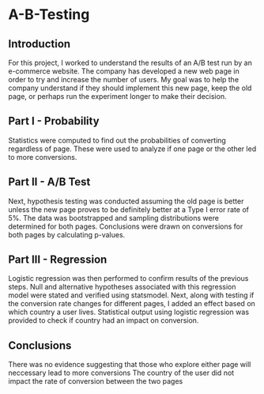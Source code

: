 # A-B-Testing

## Introduction

For this project, I worked to understand the results of an A/B test run by an e-commerce website. The company has developed a new web page in order to try and increase the number of users. My goal was to help the company understand if they should implement this new page, keep the old page, or perhaps run the experiment longer to make their decision.

## Part I - Probability
Statistics were computed to find out the probabilities of converting regardless of page. These were used to analyze if one page or the other led to more conversions.

## Part II - A/B Test
Next, hypothesis testing was conducted assuming the old page is better unless the new page proves to be definitely better at a Type I error rate of 5%.
The data was bootstrapped and sampling distributions were determined for both pages. Conclusions were drawn on conversions for both pages by calculating p-values.

## Part III - Regression
Logistic regression was then performed to confirm results of the previous steps. Null and alternative hypotheses associated with this regression model were stated and verified using statsmodel.
Next, along with testing if the conversion rate changes for different pages, I added an effect based on which country a user lives. Statistical output using logistic regression was provided to check if country had an impact on conversion.

## Conclusions
There was no evidence suggesting that those who explore either page will neccessary lead to more conversions
The country of the user did not impact the rate of conversion between the two pages
